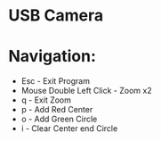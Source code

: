 # USB Camera

# Navigation:
- Esc                         - Exit Program
- Mouse Double Left Click     - Zoom x2
- q                           - Exit Zoom
- p                           - Add Red Center
- o                           - Add Green Circle
- i                           - Clear Center end Circle
